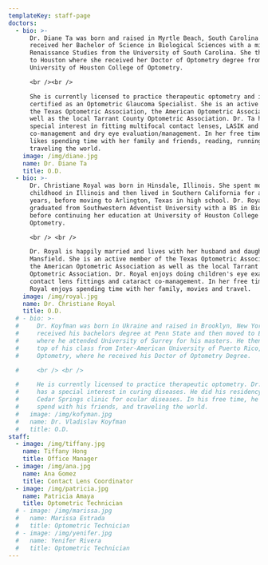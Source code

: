 ```yaml
---
templateKey: staff-page
doctors:
  - bio: >-
      Dr. Diane Ta was born and raised in Myrtle Beach, South Carolina and
      received her Bachelor of Science in Biological Sciences with a minor in
      Renaissance Studies from the University of South Carolina. She then moved
      to Houston where she received her Doctor of Optometry degree from the
      University of Houston College of Optometry. 

      <br /><br />

      She is currently licensed to practice therapeutic optometry and is
      certified as an Optometric Glaucoma Specialist. She is an active member of
      the Texas Optometric Association, the American Optometric Association as
      well as the local Tarrant County Optometric Association. Dr. Ta has
      special interest in fitting multifocal contact lenses, LASIK and cataract
      co-management and dry eye evaluation/management. In her free time she
      likes spending time with her family and friends, reading, running and
      traveling the world.
    image: /img/diane.jpg
    name: Dr. Diane Ta
    title: O.D.
  - bio: >-
      Dr. Christiane Royal was born in Hinsdale, Illinois. She spent most of her
      childhood in Illinois and then lived in Southern California for a few
      years, before moving to Arlington, Texas in high school. Dr. Royal
      graduated from Southwestern Adventist University with a BS in Biology,
      before continuing her education at University of Houston College of
      Optometry. 

      <br /> <br />

      Dr. Royal is happily married and lives with her husband and daughter in
      Mansfield. She is an active member of the Texas Optometric Association,
      the American Optometric Association as well as the local Tarrant County
      Optometric Association. Dr. Royal enjoys doing children's eye exams,
      contact lens fittings and cataract co-management. In her free time, Dr.
      Royal enjoys spending time with her family, movies and travel.
    image: /img/royal.jpg
    name: Dr. Christiane Royal
    title: O.D.
  # - bio: >-
  #     Dr. Koyfman was born in Ukraine and raised in Brooklyn, New York. He
  #     received his bachelors degree at Penn State and then moved to England
  #     where he attended University of Surrey for his masters. He then graduated
  #     top of his class from Inter-American University of Puerto Rico, School of
  #     Optometry, where he received his Doctor of Optometry Degree.

  #     <br /> <br />

  #     He is currently licensed to practice therapeutic optometry. Dr. Koyfman
  #     has a special interest in curing diseases. He did his residency at the
  #     Cedar Springs clinic for ocular diseases. In his free time, he likes to
  #     spend with his friends, and traveling the world.
  #   image: /img/kofyman.jpg
  #   name: Dr. Vladislav Koyfman
  #   title: O.D.
staff:
  - image: /img/tiffany.jpg
    name: Tiffany Hong
    title: Office Manager
  - image: /img/ana.jpg
    name: Ana Gomez
    title: Contact Lens Coordinator
  - image: /img/patricia.jpg
    name: Patricia Amaya
    title: Optometric Technician
  # - image: /img/marissa.jpg
  #   name: Marissa Estrada
  #   title: Optometric Technician
  # - image: /img/yenifer.jpg
  #   name: Yenifer Rivera
  #   title: Optometric Technician
---
```


